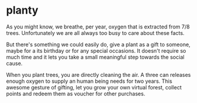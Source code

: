 # planty

As you might know, we breathe, per year, oxygen that is extracted from 7/8 trees.
Unfortunately we are all always too busy to care about these facts.

But there's something we could easily do, give a plant as a gift to someone, maybe for a its birthday or for any special occasions.
It doesn't require so much time and it lets you take a small meaningful step towards the social cause.

When you plant trees, you are directly cleaning the air. A three can releases enough oxygen to supply an human being needs for two years.
This awesome gesture of gifting, let you grow your own virtual forest, collect points and redeem them as voucher for other purchases.

